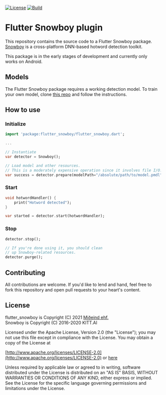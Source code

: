 [![License](https://img.shields.io/badge/License-Apache%202.0-blue.svg)](https://opensource.org/licenses/Apache-2.0)
[![Build](https://github.com/mideind/flutter_snowboy/actions/workflows/main.yml/badge.svg)]()

# Flutter Snowboy plugin

This repository contains the source code to a Flutter Snowboy package.
[Snowboy](https://github.com/seasalt-ai/snowboy) is a cross-platform
DNN-based hotword detection toolkit.

This package is in the early stages of development and currently only
works on Android.

## Models

The Flutter Snowboy package requires a working detection model. To train
your own model, clone [this repo](https://github.com/seasalt-ai/snowboy)
and follow the instructions.

## How to use

### Initialize

```dart
import 'package:flutter_snowboy/flutter_snowboy.dart';

...

// Instantiate
var detector = Snowboy();

// Load model and other resources.
// This is a moderately expensive operation since it involves file I/O.
var success = detector.prepare(modelPath="/absolute/path/to/model.pmdl");

```

### Start

```dart
void hotwordHandler() {
    print("Hotword detected");
}

var started = detector.start(hotwordHandler);
```

### Stop

```dart
detector.stop();

// If you're done using it, you should clean
// up Snowboy-related resources.
detector.purge();
```

## Contributing

All contributions are welcome. If you'd like to lend and hand, feel free to fork
this repository and open pull requests to your heart's content.

## License

flutter_snowboy is Copyright (C) 2021 [Miðeind ehf.](https://mideind.is)  
Snowboy is Copyright (C) 2016-2020 KITT.AI

Licensed under the Apache License, Version 2.0 (the "License");
you may not use this file except in compliance with the License.
You may obtain a copy of the License at

[http://www.apache.org/licenses/LICENSE-2.0](http://www.apache.org/licenses/LICENSE-2.0) or [here](LICENSE.txt)

Unless required by applicable law or agreed to in writing, software
distributed under the License is distributed on an "AS IS" BASIS,
WITHOUT WARRANTIES OR CONDITIONS OF ANY KIND, either express or implied.
See the License for the specific language governing permissions and
limitations under the License.
